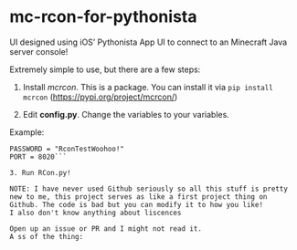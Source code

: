 # mc-rcon-for-pythonista
UI designed using iOS’ Pythonista App UI to connect to an Minecraft Java server console!

Extremely simple to use, but there are a few steps:
1. Install *mcrcon*. This is a package. You can install it via `pip install mcrcon` (https://pypi.org/project/mcrcon/)

2. Edit **config.py**. Change the variables to your variables.

Example:
```IP = "120.0.0.1"
PASSWORD = "RconTestWoohoo!"
PORT = 8020```

3. Run RCon.py!

NOTE: I have never used Github seriously so all this stuff is pretty new to me, this project serves as like a first project thing on Github. The code is bad but you can modify it to how you like!
I also don't know anything about liscences

Open up an issue or PR and I might not read it.
A ss of the thing:
